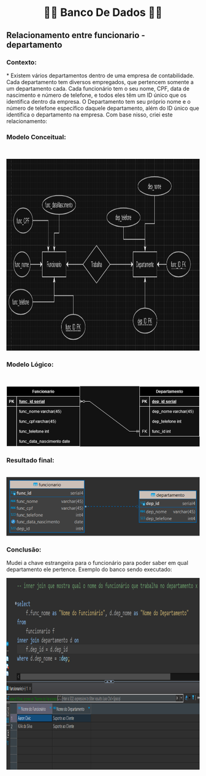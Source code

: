<h1 align="center">👨‍💻 Banco De Dados 👨‍💻</h1>

<h2>Relacionamento entre funcionario - departamento</h2>

<h3><b>Contexto:</b></h3>
* Existem vários departamentos dentro de uma empresa de contabilidade. 
Cada departamento tem diversos empregados, que pertencem somente a um departamento cada. 
Cada funcionário tem o seu nome, CPF, data de nascimento e número de telefone, e todos eles têm um ID único que os identifica dentro da empresa. 
O Departamento tem seu próprio nome e o número de telefone específico daquele departamento, 
além do ID único que identifica o departamento na empresa. Com base nisso, criei este relacionamento:

<h3><b>Modelo Conceitual:</b></h3><br>

<img src="ModeloConceitual.png" height="500" width="800"><br>

<h3><b>Modelo Lógico:</b></h3><br>

<img src="ModeloRelacional.drawio.png"><br>

<h3>Resultado final:</h3> <br>

<img src="trabindividual.png">

<h3><b>Conclusão:</b></h3>

Mudei a chave estrangeira para o funcionário para poder saber em qual departamento ele pertence. Exemplo do banco sendo executado:

<img src="exemploBancoIndividual.png" height="500" width="1000">
